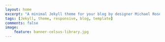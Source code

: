 ```yaml
---
layout: home
excerpt: "A minimal Jekyll theme for your blog by designer Michael Rose."
tags: [Jekyll, theme, responsive, blog, template]
comments: false
image:
    feature: banner-celsus-library.jpg
---
```

